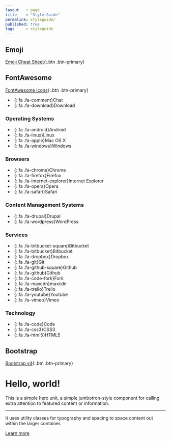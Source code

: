 ```yaml
---
layout   : page
title    : "Style Guide"
permalink: styleguide/
published: true
tags     : styleguide
---
```


Emoji
-----

[Emoji Cheat Sheet](http://www.emoji-cheat-sheet.com){:.btn .btn-primary}

FontAwesome
-----------

[FontAwesome Icons](http://fontawesome.io/icons/){:.btn .btn-primary}

 - *&nbsp;*{:.fa .fa-comment}Chat
 - *&nbsp;*{:.fa .fa-download}Download

### Operating Systems

 - *&nbsp;*{:.fa .fa-android}Android
 - *&nbsp;*{:.fa .fa-linux}Linux
 - *&nbsp;*{:.fa .fa-apple}Mac OS X
 - *&nbsp;*{:.fa .fa-windows}Windows

### Browsers

 - *&nbsp;*{:.fa .fa-chrome}Chrome
 - *&nbsp;*{:.fa .fa-firefox}Firefox
 - *&nbsp;*{:.fa .fa-internet-explorer}Internet Explorer
 - *&nbsp;*{:.fa .fa-opera}Opera
 - *&nbsp;*{:.fa .fa-safari}Safari

### Content Management Systems

 - *&nbsp;*{:.fa .fa-drupal}Drupal
 - *&nbsp;*{:.fa .fa-wordpress}WordPress

### Services

 - *&nbsp;*{:.fa .fa-bitbucket-square}Bitbucket
 - *&nbsp;*{:.fa .fa-bitbucket}Bitbucket
 - *&nbsp;*{:.fa .fa-dropbox}Dropbox
 - *&nbsp;*{:.fa .fa-git}Git
 - *&nbsp;*{:.fa .fa-github-square}Github
 - *&nbsp;*{:.fa .fa-github}Github
 - *&nbsp;*{:.fa .fa-code-fork}Fork
 - *&nbsp;*{:.fa .fa-maxcdn}maxcdn
 - *&nbsp;*{:.fa .fa-trello}Trello
 - *&nbsp;*{:.fa .fa-youtube}Youtube
 - *&nbsp;*{:.fa .fa-vimeo}Vimeo

### Technology

 - *&nbsp;*{:.fa .fa-code}Code
 - *&nbsp;*{:.fa .fa-css3}CSS3
 - *&nbsp;*{:.fa .fa-html5}HTML5

Bootstrap
---------

[Bootstrap v4](http://v4-alpha.getbootstrap.com/getting-started/introduction/){:.btn .btn-primary}

<div class="jumbotron">
  <h1 class="display-3">Hello, world!</h1>
  <p class="lead">This is a simple hero unit, a simple jumbotron-style component for calling extra attention to featured content or information.</p>
  <hr class="m-y-md">
  <p>It uses utility classes for typography and spacing to space content out within the larger container.</p>
  <p class="lead">
    <a class="btn btn-primary btn-lg" href="#" role="button">Learn more</a>
  </p>
</div>